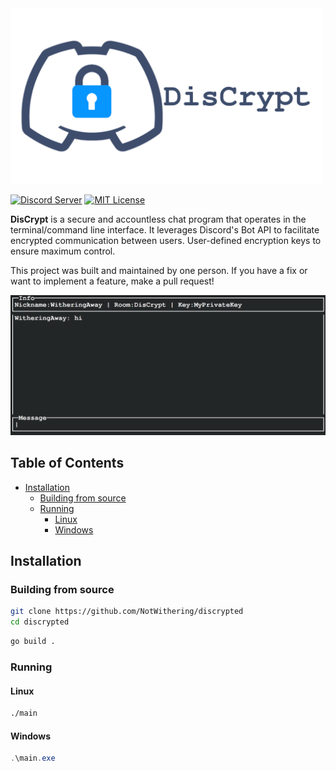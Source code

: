 <img alt="discrypt logo" src="./assets/banner.png" width="500px"/>

[![Discord Server](https://img.shields.io/badge/Discord-Server-3e4d6c)](https://discord.gg/pR7Y3kBbay)
[![MIT License](https://img.shields.io/badge/License-MIT-a10b31)](https://github.com/NotWithering/discrypted/blob/main/LICENSE)

**DisCrypt** is a secure and accountless chat program that operates in the terminal/command line interface.
It leverages Discord's Bot API to facilitate encrypted communication between users.
User-defined encryption keys to ensure maximum control.

This project was built and maintained by one person.
If you have a fix or want to implement a feature, make a pull request!

![Screenshot](./assets/example.png)

## Table of Contents

- [Installation](#installation)
    - [Building from source](#building-from-source)
    - [Running](#running)
        - [Linux](#linux)
        - [Windows](#windows)

## Installation

### Building from source

```bash
git clone https://github.com/NotWithering/discrypted
cd discrypted
```

```bash
go build .
```

### Running

#### Linux

```bash
./main
```

#### Windows

```powershell
.\main.exe
```